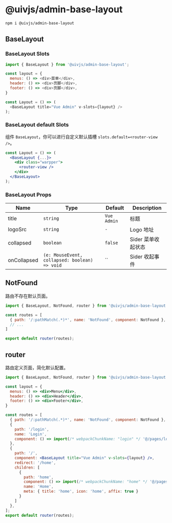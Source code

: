 @uivjs/admin-base-layout
===

```bash
npm i @uivjs/admin-base-layout
```

## BaseLayout

### BaseLayout Slots

```js
import { BaseLayout } from '@uivjs/admin-base-layout';

const layout = {
  menus: () => <div>菜单</div>,
  header: () => <div>页脚</div>,
  footer: () => <div>页脚</div>,
}

const Layout = () => (
  <BaseLayout title="Vue Admin" v-slots={layout} />
);
```

### BaseLayout default Slots

组件 `BaseLayout`，你可以进行自定义默认插槽 `slots.default=<router-view />`。

```jsx
const Layout = () => (
  <BaseLayout {...}>
    <div class="warpper">
      <router-view />
    </div>
  </BaseLayout>
);
```

### BaseLayout Props

Name | Type | Default | Description
---- | ---- | ---- | ----
title | `string` | `Vue Admin` | 标题
logoSrc | `string` | `-` | Logo 地址
collapsed | `boolean` | `false` | Sider 菜单收起状态
onCollapsed | `(e: MouseEvent, collapsed: boolean) => void` | `` | Sider 收起事件

## NotFound

路由不存在默认页面。

```jsx
import { BaseLayout, NotFound, router } from '@uivjs/admin-base-layout';

const routes = [
  { path: '/:pathMatch(.*)*', name: 'NotFound', component: NotFound },
  // ...
]

export default router(routes);
```

## router

路由定义页面，简化默认配置。

```jsx
import { BaseLayout, NotFound, router } from '@uivjs/admin-base-layout';

const layout = {
  menus: () => <div>Menu</div>,
  header: () => <div>Header</div>,
  footer: () => <div>Footer</div>,
}

const routes = [
  { path: '/:pathMatch(.*)*', name: 'NotFound', component: NotFound },
  {
    path: '/login',
    name: 'Login',
    component: () => import(/* webpackChunkName: "login" */ '@/pages/login')
  },
  {
    path: '/',
    component: <BaseLayout title="Vue Admin" v-slots={layout} />,
    redirect: '/home',
    children: [
      {
        path: 'home',
        component: () => import(/* webpackChunkName: "home" */ '@/pages/home'),
        name: 'Home',
        meta: { title: 'home', icon: 'home', affix: true }
      }
    ]
  },
];
export default router(routes);
```